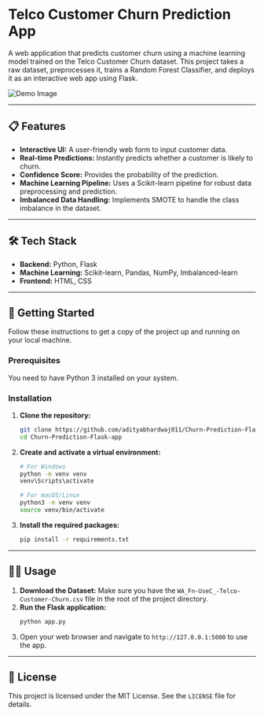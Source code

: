 # Telco Customer Churn Prediction App

A web application that predicts customer churn using a machine learning model trained on the Telco Customer Churn dataset. This project takes a raw dataset, preprocesses it, trains a Random Forest Classifier, and deploys it as an interactive web app using Flask.

![Demo Image](./assets/churn_no_churn.gif)

---

## 📋 Features

-   **Interactive UI:** A user-friendly web form to input customer data.
-   **Real-time Predictions:** Instantly predicts whether a customer is likely to churn.
-   **Confidence Score:** Provides the probability of the prediction.
-   **Machine Learning Pipeline:** Uses a Scikit-learn pipeline for robust data preprocessing and prediction.
-   **Imbalanced Data Handling:** Implements SMOTE to handle the class imbalance in the dataset.

---

## 🛠️ Tech Stack

-   **Backend:** Python, Flask
-   **Machine Learning:** Scikit-learn, Pandas, NumPy, Imbalanced-learn
-   **Frontend:** HTML, CSS

---

## 🚀 Getting Started

Follow these instructions to get a copy of the project up and running on your local machine.

### Prerequisites

You need to have Python 3 installed on your system.

### Installation

1.  **Clone the repository:**
    ```bash
    git clone https://github.com/adityabhardwaj011/Churn-Prediction-Flask-app.git
    cd Churn-Prediction-Flask-app
    ```
2.  **Create and activate a virtual environment:**
    ```bash
    # For Windows
    python -m venv venv
    venv\Scripts\activate

    # For macOS/Linux
    python3 -m venv venv
    source venv/bin/activate
    ```
3.  **Install the required packages:**
    ```bash
    pip install -r requirements.txt
    ```

---

## 🏃‍♀️ Usage

1.  **Download the Dataset:** Make sure you have the `WA_Fn-UseC_-Telco-Customer-Churn.csv` file in the root of the project directory.
2.  **Run the Flask application:**
    ```bash
    python app.py
    ```
3.  Open your web browser and navigate to `http://127.0.0.1:5000` to use the app.

---

## 📄 License

This project is licensed under the MIT License. See the `LICENSE` file for details.
